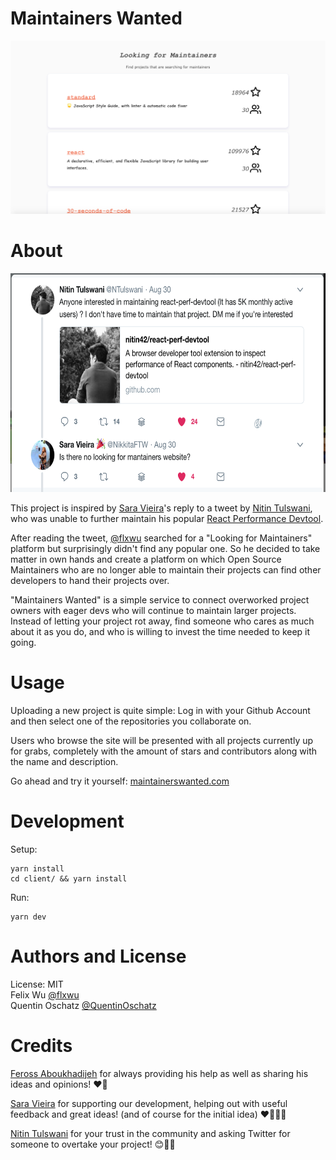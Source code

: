 Maintainers Wanted  
==================  

![Maintainers Wanted](MaintainersWanted.png "")  

# About #   

<div style="margin: auto">
<img src="tweet.png" width=650 height=350 /> </div>

This project is inspired by [Sara Vieira](https://twitter.com/NikkitaFTW)'s reply to a tweet by [Nitin Tulswani](https://twitter.com/NTulswani), who was unable to further maintain his popular [React Performance Devtool](https://github.com/nitin42/react-perf-devtool).

After reading the tweet, [@flxwu](https://twitter.com/flxwu) searched for a "Looking for Maintainers" platform but surprisingly didn't find any popular one. So he decided to take matter in own hands and create a platform on which Open Source Maintainers who are no longer able to maintain their projects can find other developers to hand their projects over.

"Maintainers Wanted" is a simple service to connect overworked project owners with eager devs who will continue to maintain larger projects. Instead of letting your project rot away, find someone who cares as much about it as you do, and who is willing to invest the time needed to keep it going.

# Usage #  

Uploading a new project is quite simple: Log in with your Github Account and then select one of the repositories you collaborate on.

Users who browse the site will be presented with all projects currently up for grabs, completely with the amount of stars and contributors along with the name and description.  

Go ahead and try it yourself: [maintainerswanted.com](https://maintainerswanted.com)   
# Development #

Setup:
```
yarn install
cd client/ && yarn install
```

Run:
```
yarn dev
```

# Authors and License #   

License: MIT  
Felix Wu [@flxwu](https://twitter.com/flxwu)    
Quentin Oschatz [@QuentinOschatz](https://twitter.com/QuentinOschatz)     

# Credits #   

[Feross Aboukhadijeh](https://www.twitter.com/feross) for always providing his help as well as sharing his ideas and opinions! ❤️🙏

[Sara Vieira](https://twitter.com/NikkitaFTW) for supporting our development, helping out with useful feedback and great ideas! (and of course for the initial idea) ️❤️👨‍💻💡

[Nitin Tulswani](https://twitter.com/NTulswani) for your trust in the community and asking Twitter for someone to overtake your project! 😊🙏🚀
